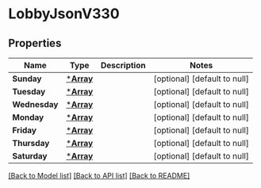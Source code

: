 # LobbyJsonV330

## Properties
Name | Type | Description | Notes
------------ | ------------- | ------------- | -------------
**Sunday** | [***Array**](array.md) |  | [optional] [default to null]
**Tuesday** | [***Array**](array.md) |  | [optional] [default to null]
**Wednesday** | [***Array**](array.md) |  | [optional] [default to null]
**Monday** | [***Array**](array.md) |  | [optional] [default to null]
**Friday** | [***Array**](array.md) |  | [optional] [default to null]
**Thursday** | [***Array**](array.md) |  | [optional] [default to null]
**Saturday** | [***Array**](array.md) |  | [optional] [default to null]

[[Back to Model list]](../README.md#documentation-for-models) [[Back to API list]](../README.md#documentation-for-api-endpoints) [[Back to README]](../README.md)

